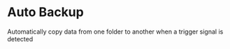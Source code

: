 # Auto Backup
 Automatically copy data from one folder to another when a trigger signal is detected
